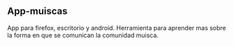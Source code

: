 <h2>App-muiscas</h2>
App para firefox, escritorio y android. Herramienta para aprender mas sobre la forma en que se comunican la comunidad muisca.
